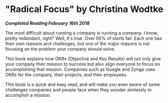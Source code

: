 # "Radical Focus" by Christina Wodtke

***Completed Reading February 16th 2018***

The most difficult about running a company is running a company. I know, pretty redundant, right? Well, it's true. Over 90% of starts fail. Each one has their own reasons and challenges, but one of the major reasons is not focusing on the problem your company should solve.

This book explains how OKRs (Objective and Key Results) will not only give your company their mission to success but also align everyone to focus on accomplishing that mission. Companies such as Google and Zynga uses OKRs for the company, their projects, and their employees.

This book is a quick and easy read, and will make you even aware of some challenges companies and people face when they wonder aimlessly to accomplish a mission.

